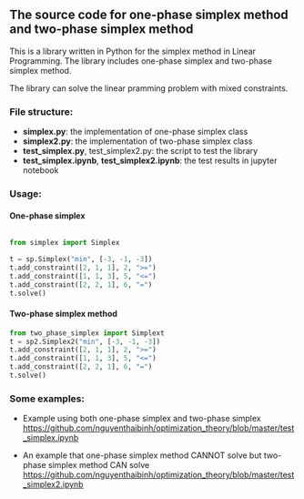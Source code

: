 ## The source code for one-phase simplex method and two-phase simplex method

This is a library written in Python for the simplex method in Linear Programming. The library includes one-phase simplex and two-phase simplex method.

The library can solve the linear pramming problem with mixed constraints.

### File structure:
- **simplex.py**: the implementation of one-phase simplex class
- **simplex2.py**: the implementation of two-phase simplex class
- **test_simplex.py**, test_simplex2.py: the script to test the library
- **test_simplex.ipynb**, **test_simplex2.ipynb**: the test results in jupyter notebook

### Usage:

#### One-phase simplex
```python

from simplex import Simplex

t = sp.Simplex("min", [-3, -1, -3])
t.add_constraint([2, 1, 1], 2, ">=")
t.add_constraint([1, 1, 3], 5, "<=")
t.add_constraint([2, 2, 1], 6, "=")
t.solve()

```

#### Two-phase simplex method
```python
from two_phase_simplex import Simplext
t = sp2.Simplex2("min", [-3, -1, -3])
t.add_constraint([2, 1, 1], 2, ">=")
t.add_constraint([1, 1, 3], 5, "<=")
t.add_constraint([2, 2, 1], 6, "=")
t.solve()
```

### Some examples:
- Example using both one-phase simplex and two-phase simplex
https://github.com/nguyenthaibinh/optimization_theory/blob/master/test_simplex.ipynb

- An example that one-phase simplex method CANNOT solve but two-phase simplex method CAN solve
https://github.com/nguyenthaibinh/optimization_theory/blob/master/test_simplex2.ipynb
  
